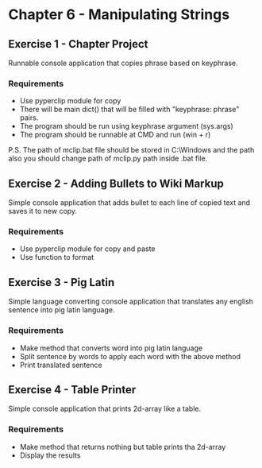 # Chapter 6 - Manipulating Strings

## Exercise 1 - Chapter Project

Runnable console application that copies phrase based on keyphrase.

### Requirements
* Use pyperclip module for copy
* There will be main dict() that will be filled with "keyphrase: phrase" pairs.
* The program should be run using keyphrase argument (sys.args)
* The program should be runnable at CMD and run (win + r)

P.S. The path of mclip.bat file should be stored in C:\Windows and the path also you should change path of mclip.py path inside .bat file.

## Exercise 2 - Adding Bullets to Wiki Markup

Simple console application that adds bullet to each line of copied text and saves it to new copy.

### Requirements
* Use pyperclip module for copy and paste
* Use function to format

## Exercise 3 - Pig Latin

Simple language converting console application that translates any english sentence into pig latin language.

### Requirements
* Make method that converts word into pig latin language
* Split sentence by words to apply each word with the above method
* Print translated sentence

## Exercise 4 - Table Printer

Simple console application that prints 2d-array like a table.

### Requirements
* Make method that returns nothing but table prints tha 2d-array
* Display the results